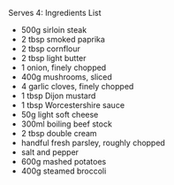 Serves 4:
Ingredients List
- 500g sirloin steak
- 2 tbsp smoked paprika
- 2 tbsp cornflour
- 2 tbsp light butter
- 1 onion, finely chopped
- 400g mushrooms, sliced
- 4 garlic cloves, finely chopped
- 1 tbsp Dijon mustard
- 1 tbsp Worcestershire sauce
- 50g light soft cheese
- 300ml boiling beef stock
- 2 tbsp double cream
- handful fresh parsley, roughly chopped
- salt and pepper
- 600g mashed potatoes
- 400g steamed broccoli
